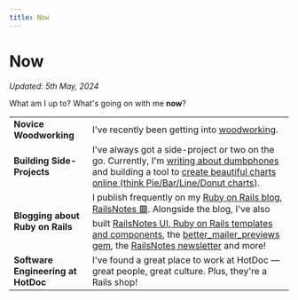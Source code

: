 ```yaml
---
title: Now
---
```


# Now

_Updated: 5th May, 2024_

What am I up to? What's going on with me **now**?

|                                    |                                                                                                                                                                                                                                                                                                                                                                                         |
| ---------------------------------- | --------------------------------------------------------------------------------------------------------------------------------------------------------------------------------------------------------------------------------------------------------------------------------------------------------------------------------------------------------------------------------------- |
| **Novice Woodworking**             | I've recently been getting into [woodworking](/woodworking.html).                                                                                                                                                                                                                                                                                                                       |
| **Building Side-Projects**         | I've always got a side-project or two on the go. Currently, I'm [writing about dumbphones](https://dumbph.com) and building a tool to [create beautiful charts online (think Pie/Bar/Line/Donut charts)](https://flamingcharts.com).                                                                                                                                                    |
| **Blogging about Ruby on Rails**   | I publish frequently on my [Ruby on Rails blog, RailsNotes 🟥](https://railsnotes.xyz). Alongside the blog, I've also built [RailsNotes UI, Ruby on Rails templates and components](https://railsnotesui.xyz), the [better_mailer_previews gem](https://github.com/harrison-broadbent/better_mailer_previews), the [RailsNotes newsletter](https://railsnotes.xyz/newsletter) and more! |
| **Software Engineering at HotDoc** | I've found a great place to work at HotDoc — great people, great culture. Plus, they're a Rails shop!                                                                                                                                                                                                                                                                                   |
